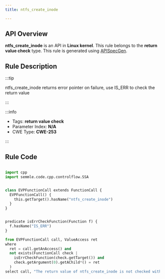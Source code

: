 ```yaml
---
title: ntfs_create_inode

---
```



## API Overview
**ntfs_create_inode** is an API in **Linux kernel**. This rule belongs to the **return value check** type. This rule is generated using [APISpecGen](../../tools/APISpecGen).
## Rule Description

:::tip

ntfs_create_inode returns error pointer on failure, use IS_ERR to check the return value

:::

:::info

- Tags: **return value check**
- Parameter Index: **N/A**
- CWE Type: **CWE-253**

:::

## Rule Code
```python

import cpp
import semmle.code.cpp.controlflow.SSA


class EVPFunctionCall extends FunctionCall {
  EVPFunctionCall() {
    this.getTarget().hasName("ntfs_create_inode")
  }
}


predicate isErrCheckFunction(Function f) {
  f.hasName("IS_ERR") 
}

from EVPFunctionCall call, ValueAccess ret
where
  ret = call.getAnAccess() and
  not exists(FunctionCall check |
    isErrCheckFunction(check.getTarget()) and
    check.getArgument(0).getAChild*() = ret
  )
select call, "The return value of ntfs_create_inode is not checked with IS_ERR."
    
```
